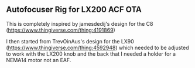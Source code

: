 ## Autofocuser Rig for LX200 ACF OTA

This is completely inspired by jamesdedij's design for the C8 (https://www.thingiverse.com/thing:4191869)

I then started from TrevOinAus's design for the LX90 (https://www.thingiverse.com/thing:4592948) which needed to be adjusted to work with the LX200 knob and the back that I needed a holder for a NEMA14 motor not an EAF.
